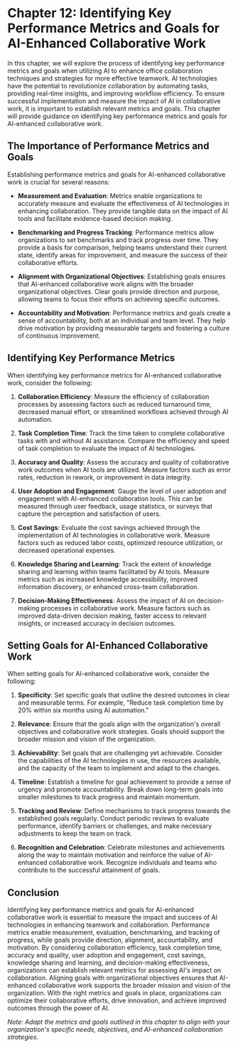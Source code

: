 Chapter 12: Identifying Key Performance Metrics and Goals for AI-Enhanced Collaborative Work
============================================================================================

In this chapter, we will explore the process of identifying key performance metrics and goals when utilizing AI to enhance office collaboration techniques and strategies for more effective teamwork. AI technologies have the potential to revolutionize collaboration by automating tasks, providing real-time insights, and improving workflow efficiency. To ensure successful implementation and measure the impact of AI in collaborative work, it is important to establish relevant metrics and goals. This chapter will provide guidance on identifying key performance metrics and goals for AI-enhanced collaborative work.

The Importance of Performance Metrics and Goals
-----------------------------------------------

Establishing performance metrics and goals for AI-enhanced collaborative work is crucial for several reasons:

* **Measurement and Evaluation**: Metrics enable organizations to accurately measure and evaluate the effectiveness of AI technologies in enhancing collaboration. They provide tangible data on the impact of AI tools and facilitate evidence-based decision making.

* **Benchmarking and Progress Tracking**: Performance metrics allow organizations to set benchmarks and track progress over time. They provide a basis for comparison, helping teams understand their current state, identify areas for improvement, and measure the success of their collaborative efforts.

* **Alignment with Organizational Objectives**: Establishing goals ensures that AI-enhanced collaborative work aligns with the broader organizational objectives. Clear goals provide direction and purpose, allowing teams to focus their efforts on achieving specific outcomes.

* **Accountability and Motivation**: Performance metrics and goals create a sense of accountability, both at an individual and team level. They help drive motivation by providing measurable targets and fostering a culture of continuous improvement.

Identifying Key Performance Metrics
-----------------------------------

When identifying key performance metrics for AI-enhanced collaborative work, consider the following:

1. **Collaboration Efficiency**: Measure the efficiency of collaboration processes by assessing factors such as reduced turnaround time, decreased manual effort, or streamlined workflows achieved through AI automation.

2. **Task Completion Time**: Track the time taken to complete collaborative tasks with and without AI assistance. Compare the efficiency and speed of task completion to evaluate the impact of AI technologies.

3. **Accuracy and Quality**: Assess the accuracy and quality of collaborative work outcomes when AI tools are utilized. Measure factors such as error rates, reduction in rework, or improvement in data integrity.

4. **User Adoption and Engagement**: Gauge the level of user adoption and engagement with AI-enhanced collaboration tools. This can be measured through user feedback, usage statistics, or surveys that capture the perception and satisfaction of users.

5. **Cost Savings**: Evaluate the cost savings achieved through the implementation of AI technologies in collaborative work. Measure factors such as reduced labor costs, optimized resource utilization, or decreased operational expenses.

6. **Knowledge Sharing and Learning**: Track the extent of knowledge sharing and learning within teams facilitated by AI tools. Measure metrics such as increased knowledge accessibility, improved information discovery, or enhanced cross-team collaboration.

7. **Decision-Making Effectiveness**: Assess the impact of AI on decision-making processes in collaborative work. Measure factors such as improved data-driven decision making, faster access to relevant insights, or increased accuracy in decision outcomes.

Setting Goals for AI-Enhanced Collaborative Work
------------------------------------------------

When setting goals for AI-enhanced collaborative work, consider the following:

1. **Specificity**: Set specific goals that outline the desired outcomes in clear and measurable terms. For example, "Reduce task completion time by 20% within six months using AI automation."

2. **Relevance**: Ensure that the goals align with the organization's overall objectives and collaborative work strategies. Goals should support the broader mission and vision of the organization.

3. **Achievability**: Set goals that are challenging yet achievable. Consider the capabilities of the AI technologies in use, the resources available, and the capacity of the team to implement and adapt to the changes.

4. **Timeline**: Establish a timeline for goal achievement to provide a sense of urgency and promote accountability. Break down long-term goals into smaller milestones to track progress and maintain momentum.

5. **Tracking and Review**: Define mechanisms to track progress towards the established goals regularly. Conduct periodic reviews to evaluate performance, identify barriers or challenges, and make necessary adjustments to keep the team on track.

6. **Recognition and Celebration**: Celebrate milestones and achievements along the way to maintain motivation and reinforce the value of AI-enhanced collaborative work. Recognize individuals and teams who contribute to the successful attainment of goals.

Conclusion
----------

Identifying key performance metrics and goals for AI-enhanced collaborative work is essential to measure the impact and success of AI technologies in enhancing teamwork and collaboration. Performance metrics enable measurement, evaluation, benchmarking, and tracking of progress, while goals provide direction, alignment, accountability, and motivation. By considering collaboration efficiency, task completion time, accuracy and quality, user adoption and engagement, cost savings, knowledge sharing and learning, and decision-making effectiveness, organizations can establish relevant metrics for assessing AI's impact on collaboration. Aligning goals with organizational objectives ensures that AI-enhanced collaborative work supports the broader mission and vision of the organization. With the right metrics and goals in place, organizations can optimize their collaborative efforts, drive innovation, and achieve improved outcomes through the power of AI.

*Note: Adapt the metrics and goals outlined in this chapter to align with your organization's specific needs, objectives, and AI-enhanced collaboration strategies.*
